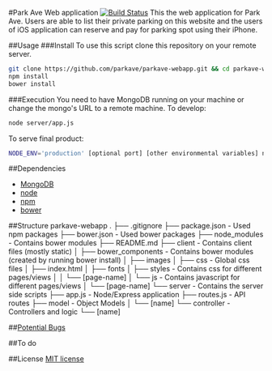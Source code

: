 #Park Ave Web application [![Build Status](https://travis-ci.org/parkave/parkave-webapp.svg)](https://travis-ci.org/parkave/parkave-webapp)
This the web application for Park Ave. Users are able to list their private parking on this website and the users of iOS application can reserve and pay for parking spot using their iPhone.

##Usage
###Install
To use this script clone this repository on your remote server.
```bash
git clone https://github.com/parkave/parkave-webapp.git && cd parkave-webapp
npm install
bower install
```
###Execution
You need to have MongoDB running on your machine or change the mongo's URL to a remote machine.
To develop:
```bash
node server/app.js
```
To serve final product:
```bash
NODE_ENV='production' [optional port] [other environmental variables] node server/app.js
```

##Dependencies
* [MongoDB](http://www.mongodb.org/downloads)
* [node](http://nodejs.org)
* [npm](https://www.npmjs.com)
* [bower](https://github.com/bower/bower)


##Structure
    parkave-webapp
    .
    ├── .gitignore
    ├── package.json                    - Used npm packages
    ├── bower.json                      - Used bower packages
    ├── node_modules                    - Contains bower modules
    ├── README.md
    ├── client                          - Contains client files (mostly static)
    │   ├── bower_components            - Contains bower modules (created by running bower install)
    │   ├── images
    │   ├── css                         - Global css files
    │   ├── index.html
    │   ├── fonts
    │   ├── styles                      - Contains css for different pages/views
    │   │   └── [page-name]
    │   └── js                          - Contains javascript for different pages/views
    │       └── [page-name]
    └── server                          - Contains the server side scripts
        ├── app.js                      - Node/Express application 
        ├── routes.js                   - API routes
        ├── model                       - Object Models
        │   └── [name]
        └── controller                  - Controllers and logic
            └── [name]


##[Potential Bugs](https://github.com/parkave/parkave-webapp/issues)

##To do

##License
[MIT license](http://opensource.org/licenses/MIT)

